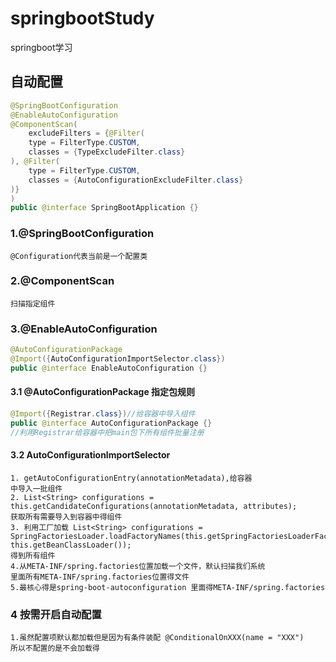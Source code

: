 # springbootStudy
springboot学习

## 自动配置 
```java
@SpringBootConfiguration
@EnableAutoConfiguration
@ComponentScan(
    excludeFilters = {@Filter(
    type = FilterType.CUSTOM,
    classes = {TypeExcludeFilter.class}
), @Filter(
    type = FilterType.CUSTOM,
    classes = {AutoConfigurationExcludeFilter.class}
)}
)
public @interface SpringBootApplication {}
```
### 1.@SpringBootConfiguration
    @Configuration代表当前是一个配置类
### 2.@ComponentScan 
    扫描指定组件
### 3.@EnableAutoConfiguration
```java
@AutoConfigurationPackage
@Import({AutoConfigurationImportSelector.class})
public @interface EnableAutoConfiguration {}
```
#### 3.1 @AutoConfigurationPackage 指定包规则
```java
@Import({Registrar.class})//给容器中导入组件
public @interface AutoConfigurationPackage {}
//利用Registrar给容器中把main包下所有组件批量注册
```
#### 3.2 AutoConfigurationImportSelector
```
1. getAutoConfigurationEntry(annotationMetadata),给容器
中导入一批组件
2. List<String> configurations = this.getCandidateConfigurations(annotationMetadata, attributes);
获取所有需要导入到容器中得组件
3. 利用工厂加载 List<String> configurations = SpringFactoriesLoader.loadFactoryNames(this.getSpringFactoriesLoaderFactoryClass(), this.getBeanClassLoader());
得到所有组件
4.从META-INF/spring.factories位置加载一个文件，默认扫描我们系统
里面所有META-INF/spring.factories位置得文件
5.最核心得是spring-boot-autoconfiguration 里面得META-INF/spring.factories

```
### 4 按需开启自动配置
```
1.虽然配置项默认都加载但是因为有条件装配 @ConditionalOnXXX(name = "XXX")
所以不配置的是不会加载得
```

